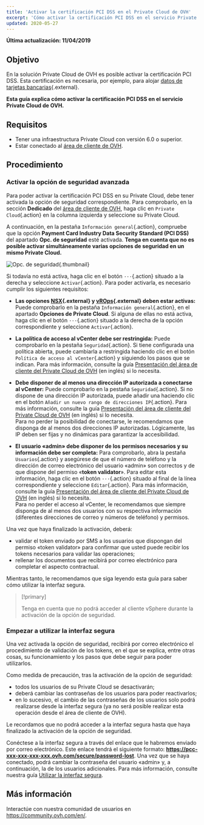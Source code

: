 ```yaml
---
title: 'Activar la certificación PCI DSS en el Private Cloud de OVH'
excerpt: 'Cómo activar la certificación PCI DSS en el servicio Private Cloud de OVH'
updated: 2020-05-27
---
```


**Última actualización: 11/04/2019**

## Objetivo

En la solución Private Cloud de OVH es posible activar la certificación PCI DSS. Esta certificación es necesaria, por ejemplo, para alojar [datos de tarjetas bancarias](https://www.ovh.es/private-cloud/payment-infrastructure/pci-dss.xml){.external}.

**Esta guía explica cómo activar la certificación PCI DSS en el servicio Private Cloud de OVH.**

## Requisitos

- Tener una infraestructura Private Cloud con versión 6.0 o superior.
- Estar conectado al [área de cliente de OVH](https://www.ovh.com/auth/?action=gotomanager&from=https://www.ovh.es/&ovhSubsidiary=es).

## Procedimiento

### Activar la opción de seguridad avanzada

Para poder activar la certificación PCI DSS en su Private Cloud, debe tener activada la opción de seguridad correspondiente. Para comprobarlo, en la sección **Dedicado** del [área de cliente de OVH](https://www.ovh.com/auth/?action=gotomanager&from=https://www.ovh.es/&ovhSubsidiary=es), haga clic en `Private Cloud`{.action} en la columna izquierda y seleccione su Private Cloud. 

A continuación, en la pestaña `Información general`{.action}, compruebe que la opción **Payment Card Industry Data Security Standard (PCI DSS)** del apartado **Opc. de seguridad** esté activada. **Tenga en cuenta que no es posible activar simultáneamente varias opciones de seguridad en un mismo Private Cloud.**

![Opc. de seguridad](images/HomeSDDCManager-2.png){.thumbnail}

Si todavía no está activa, haga clic en el botón `···`{.action} situado a la derecha y seleccione `Activar`{.action}. Para poder activarla, es necesario cumplir los siguientes requisitos:

- **Las opciones [NSX](https://www.ovh.es/private-cloud/opciones/nsx.xml){.external} y [vROps](https://www.ovh.es/private-cloud/opciones/vrops.xml){.external} deben estar activas:** Puede comprobarlo en la pestaña `Información general`{.action}, en el apartado **Opciones de Private Cloud**. Si alguna de ellas no está activa, haga clic en el botón `···`{.action} situado a la derecha de la opción correspondiente y seleccione `Activar`{.action}.

- **La política de acceso al vCenter debe ser restringida:** Puede comprobarlo en la pestaña `Seguridad`{.action}. Si tiene configurada una política abierta, puede cambiarla a restringida haciendo clic en el botón `Política de acceso al vCenter`{.action} y siguiendo los pasos que se indican. Para más información, consulte la guía [Presentación del área de cliente del Private Cloud de OVH](/pages/cloud/private-cloud/manager_ovh_private_cloud#security) (en inglés) si lo necesita.

- **Debe disponer de al menos una dirección IP autorizada a conectarse al vCenter:** Puede comprobarlo en la pestaña `Seguridad`{.action}. Si no dispone de una dirección IP autorizada, puede añadir una haciendo clic en el botón `Añadir un nuevo rango de direcciones IP`{.action}. Para más información, consulte la guía [Presentación del área de cliente del Private Cloud de OVH](/pages/cloud/private-cloud/manager_ovh_private_cloud#security) (en inglés) si lo necesita.<br>
  Para no perder la posibilidad de conectarse, le recomendamos que disponga de al menos dos direcciones IP autorizadas. Lógicamente, las IP deben ser fijas y no dinámicas para garantizar la accesibilidad.

- **El usuario «admin» debe disponer de los permisos necesarios y su información debe ser completa:** Para comprobarlo, abra la pestaña `Usuarios`{.action} y asegúrese de que el número de teléfono y la dirección de correo electrónico del usuario «admin» son correctos y de que dispone del permiso «**token validator**». Para editar esta información, haga clic en el botón `···`{.action} situado al final de la línea correspondiente y seleccione `Editar`{.action}. Para más información, consulte la guía [Presentación del área de cliente del Private Cloud de OVH](/pages/cloud/private-cloud/manager_ovh_private_cloud#users) (en inglés) si lo necesita.<br>
  Para no perder el acceso al vCenter, le recomendamos que siempre disponga de al menos dos usuarios con su respectiva información (diferentes direcciones de correo y números de teléfono) y permisos.

Una vez que haya finalizado la activación, deberá:

- validar el token enviado por SMS a los usuarios que dispongan del permiso «token validator» para confirmar que usted puede recibir los tokens necesarios para validar las operaciones;
- rellenar los documentos que recibirá por correo electrónico para completar el aspecto contractual. 

Mientras tanto, le recomendamos que siga leyendo esta guía para saber cómo utilizar la interfaz segura. 

> [!primary]
>
> Tenga en cuenta que no podrá acceder al cliente vSphere durante la activación de la opción de seguridad.
>

### Empezar a utilizar la interfaz segura

Una vez activada la opción de seguridad, recibirá por correo electrónico el procedimiento de validación de los tokens, en el que se explica, entre otras cosas, su funcionamiento y los pasos que debe seguir para poder utilizarlos. 

Como medida de precaución, tras la activación de la opción de seguridad:

- todos los usuarios de su Private Cloud se desactivarán;
- deberá cambiar las contraseñas de los usuarios para poder reactivarlos;
- en lo sucesivo, el cambio de las contraseñas de los usuarios solo podrá realizarse desde la interfaz segura (ya no será posible realizar esta operación desde el área de cliente de OVH). 

Le recordamos que no podrá acceder a la interfaz segura hasta que haya finalizado la activación de la opción de seguridad.

Conéctese a la interfaz segura a través del enlace que le habremos enviado por correo electrónico. Este enlace tendrá el siguiente formato: **https://pcc-xxx-xxx-xxx-xxx.ovh.com/secure/password-lost**. Una vez que se haya conectado, podrá cambiar la contraseña del usuario «admin» y, a continuación, la de los usuarios adicionales. Para más información, consulte nuestra guía [Utilizar la interfaz segura](/pages/cloud/private-cloud/interface-secure).

## Más información

Interactúe con nuestra comunidad de usuarios en <https://community.ovh.com/en/>.